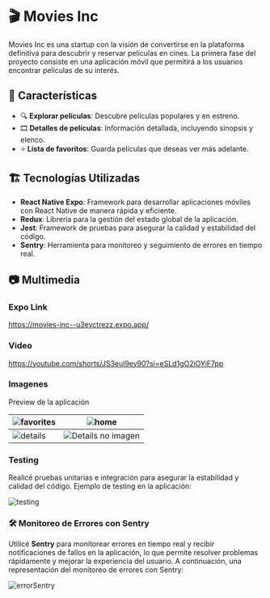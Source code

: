 # 🎬 Movies Inc

Movies Inc es una startup con la visión de convertirse en la plataforma definitiva para descubrir y reservar películas en cines. La primera fase del proyecto consiste en una aplicación móvil que permitirá a los usuarios encontrar películas de su interés.

## 🚀 Características
- 🔍 **Explorar películas**: Descubre películas populares y en estreno.
- 🎞 **Detalles de películas**: Información detallada, incluyendo sinopsis y elenco.
- ⭐ **Lista de favoritos**: Guarda películas que deseas ver más adelante.

## 🏗️ Tecnologías Utilizadas
- **React Native Expo**: Framework para desarrollar aplicaciones móviles con React Native de manera rápida y eficiente.
- **Redux**: Librería para la gestión del estado global de la aplicación.
- **Jest**: Framework de pruebas para asegurar la calidad y estabilidad del código.
- **Sentry**: Herramienta para monitoreo y seguimiento de errores en tiempo real.

## 📷 Multimedia
### Expo Link
https://movies-inc--u3evctrezz.expo.app/

### Video
https://youtube.com/shorts/JS3eul9ey90?si=eSLd1gO2iOYiF7pp

### Imagenes
Preview de la aplicación

|  ![favorites](https://github.com/user-attachments/assets/282f22dd-5878-484e-a9f4-d24a69a83c37)|  ![home](https://github.com/user-attachments/assets/d06fda4b-c3dc-47da-ae6c-a944d9a80587)|
| --- | --- |
| ![details](https://github.com/user-attachments/assets/12dd5a58-9a36-4b84-9614-342d728079c9) | ![Details no imagen](https://github.com/user-attachments/assets/d06b3840-73cc-42ee-9f49-24165ef935c8) |

### Testing

Realicé pruebas unitarias e integración para asegurar la estabilidad y calidad del código. Ejemplo de testing en la aplicación:

![testing](https://github.com/user-attachments/assets/06225186-f550-408b-8a33-36f882ef1267)

### 🛠️ Monitoreo de Errores con Sentry

Utilicé **Sentry** para monitorear errores en tiempo real y recibir notificaciones de fallos en la aplicación, lo que permite resolver problemas rápidamente y mejorar la experiencia del usuario. A continuación, una representación del monitoreo de errores con Sentry:

![errorSentry](https://github.com/user-attachments/assets/607206da-ed25-4d0b-868a-9c4e8289d783)




